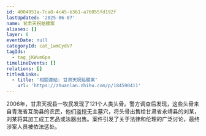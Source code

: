 ```yaml
---
id: 4004951a-7ca8-4c45-b361-a76055fd192f
lastUpdated: '2025-06-07'
name: 甘肃天祝骷髅案
aliases: []
layer: 6
eventDate: null
categoryId: cat_1wmCydV7
tagIds:
  - tag_jKWvm6pa
timelineEvents: []
relations: []
titledLinks:
  - title: '相關連結: 甘肃天祝骷髅案'
    url: 'https://zhuanlan.zhihu.com/p/184590411'
---
```

2006年，甘肃天祝县一牧民发现了121个人类头骨。警方调查后发现，这些头骨来自青海省互助县的农民，他们盗挖无主墓穴，将头骨出售给甘肃省永靖县的刘某，刘某将其加工成工艺品或法器出售。案件引发了关于法律和伦理的广泛讨论，最终涉案人员被依法惩处。
